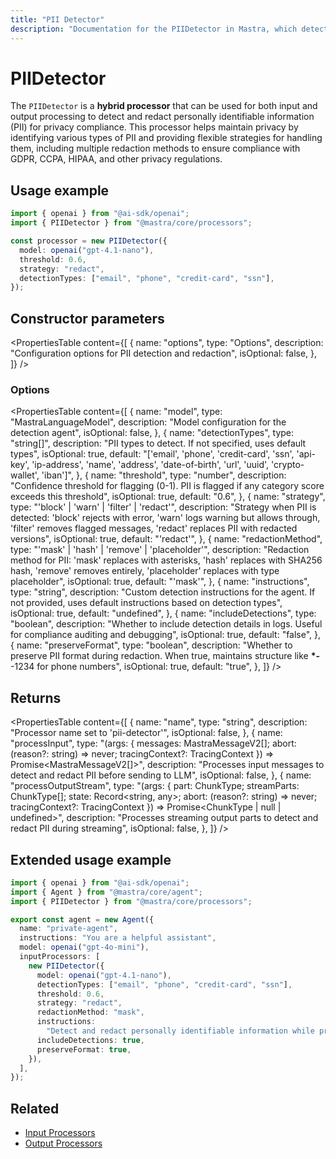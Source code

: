 ```yaml
---
title: "PII Detector"
description: "Documentation for the PIIDetector in Mastra, which detects and redacts personally identifiable information (PII) from AI responses."
---
```


# PIIDetector

The `PIIDetector` is a **hybrid processor** that can be used for both input and output processing to detect and redact personally identifiable information (PII) for privacy compliance. This processor helps maintain privacy by identifying various types of PII and providing flexible strategies for handling them, including multiple redaction methods to ensure compliance with GDPR, CCPA, HIPAA, and other privacy regulations.

## Usage example

```typescript copy
import { openai } from "@ai-sdk/openai";
import { PIIDetector } from "@mastra/core/processors";

const processor = new PIIDetector({
  model: openai("gpt-4.1-nano"),
  threshold: 0.6,
  strategy: "redact",
  detectionTypes: ["email", "phone", "credit-card", "ssn"],
});
```

## Constructor parameters

<PropertiesTable
content={[
{
name: "options",
type: "Options",
description: "Configuration options for PII detection and redaction",
isOptional: false,
},
]}
/>

### Options

<PropertiesTable
content={[
{
name: "model",
type: "MastraLanguageModel",
description: "Model configuration for the detection agent",
isOptional: false,
},
{
name: "detectionTypes",
type: "string[]",
description: "PII types to detect. If not specified, uses default types",
isOptional: true,
default: "['email', 'phone', 'credit-card', 'ssn', 'api-key', 'ip-address', 'name', 'address', 'date-of-birth', 'url', 'uuid', 'crypto-wallet', 'iban']",
},
{
name: "threshold",
type: "number",
description: "Confidence threshold for flagging (0-1). PII is flagged if any category score exceeds this threshold",
isOptional: true,
default: "0.6",
},
{
name: "strategy",
type: "'block' | 'warn' | 'filter' | 'redact'",
description: "Strategy when PII is detected: 'block' rejects with error, 'warn' logs warning but allows through, 'filter' removes flagged messages, 'redact' replaces PII with redacted versions",
isOptional: true,
default: "'redact'",
},
{
name: "redactionMethod",
type: "'mask' | 'hash' | 'remove' | 'placeholder'",
description: "Redaction method for PII: 'mask' replaces with asterisks, 'hash' replaces with SHA256 hash, 'remove' removes entirely, 'placeholder' replaces with type placeholder",
isOptional: true,
default: "'mask'",
},
{
name: "instructions",
type: "string",
description: "Custom detection instructions for the agent. If not provided, uses default instructions based on detection types",
isOptional: true,
default: "undefined",
},
{
name: "includeDetections",
type: "boolean",
description: "Whether to include detection details in logs. Useful for compliance auditing and debugging",
isOptional: true,
default: "false",
},
{
name: "preserveFormat",
type: "boolean",
description: "Whether to preserve PII format during redaction. When true, maintains structure like **\*-**-1234 for phone numbers",
isOptional: true,
default: "true",
},
]}
/>

## Returns

<PropertiesTable
content={[
{
name: "name",
type: "string",
description: "Processor name set to 'pii-detector'",
isOptional: false,
},
{
name: "processInput",
type: "(args: { messages: MastraMessageV2[]; abort: (reason?: string) => never; tracingContext?: TracingContext }) => Promise<MastraMessageV2[]>",
description: "Processes input messages to detect and redact PII before sending to LLM",
isOptional: false,
},
{
name: "processOutputStream",
type: "(args: { part: ChunkType; streamParts: ChunkType[]; state: Record<string, any>; abort: (reason?: string) => never; tracingContext?: TracingContext }) => Promise<ChunkType | null | undefined>",
description: "Processes streaming output parts to detect and redact PII during streaming",
isOptional: false,
},
]}
/>

## Extended usage example

```typescript filename="src/mastra/agents/private-agent.ts" showLineNumbers copy
import { openai } from "@ai-sdk/openai";
import { Agent } from "@mastra/core/agent";
import { PIIDetector } from "@mastra/core/processors";

export const agent = new Agent({
  name: "private-agent",
  instructions: "You are a helpful assistant",
  model: openai("gpt-4o-mini"),
  inputProcessors: [
    new PIIDetector({
      model: openai("gpt-4.1-nano"),
      detectionTypes: ["email", "phone", "credit-card", "ssn"],
      threshold: 0.6,
      strategy: "redact",
      redactionMethod: "mask",
      instructions:
        "Detect and redact personally identifiable information while preserving message intent",
      includeDetections: true,
      preserveFormat: true,
    }),
  ],
});
```

## Related

- [Input Processors](/docs/agents/guardrails)
- [Output Processors](/docs/agents/guardrails)
